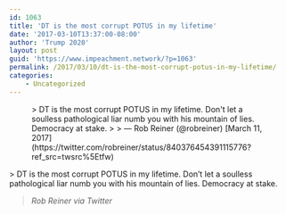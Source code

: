 ```yaml
---
id: 1063
title: 'DT is the most corrupt POTUS in my lifetime'
date: '2017-03-10T13:37:00-08:00'
author: 'Trump 2020'
layout: post
guid: 'https://www.impeachment.network/?p=1063'
permalink: /2017/03/10/dt-is-the-most-corrupt-potus-in-my-lifetime/
categories:
    - Uncategorized
---
```


<figure class="wp-block-embed is-type-rich is-provider-twitter wp-block-embed-twitter"><div class="wp-block-embed__wrapper">> DT is the most corrupt POTUS in my lifetime. Don't let a soulless pathological liar numb you with his mountain of lies. Democracy at stake.
> 
> — Rob Reiner (@robreiner) [March 11, 2017](https://twitter.com/robreiner/status/840376454391115776?ref_src=twsrc%5Etfw)

<script async="" charset="utf-8" src="https://platform.twitter.com/widgets.js"></script></div></figure>> DT is the most corrupt POTUS in my lifetime. Don’t let a soulless pathological liar numb you with his mountain of lies. Democracy at stake.
> 
> <cite>Rob Reiner via Twitter</cite>